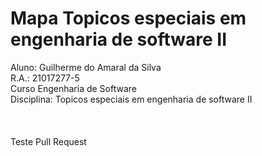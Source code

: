 # Mapa Topicos especiais em engenharia de software II  <br/>
Aluno: Guilherme do Amaral da Silva  <br/>
R.A.: 21017277-5 <br/>
Curso Engenharia de Software  <br/>
Disciplina: Topicos especiais em engenharia de software II  <br/>
<br/>
<br/>
<br/>
Teste Pull Request

